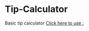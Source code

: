 # Tip-Calculator
Basic tip calculator 
[Click here to use :](https://tipcalculatorfinal.shwetanksingh.repl.co/)
